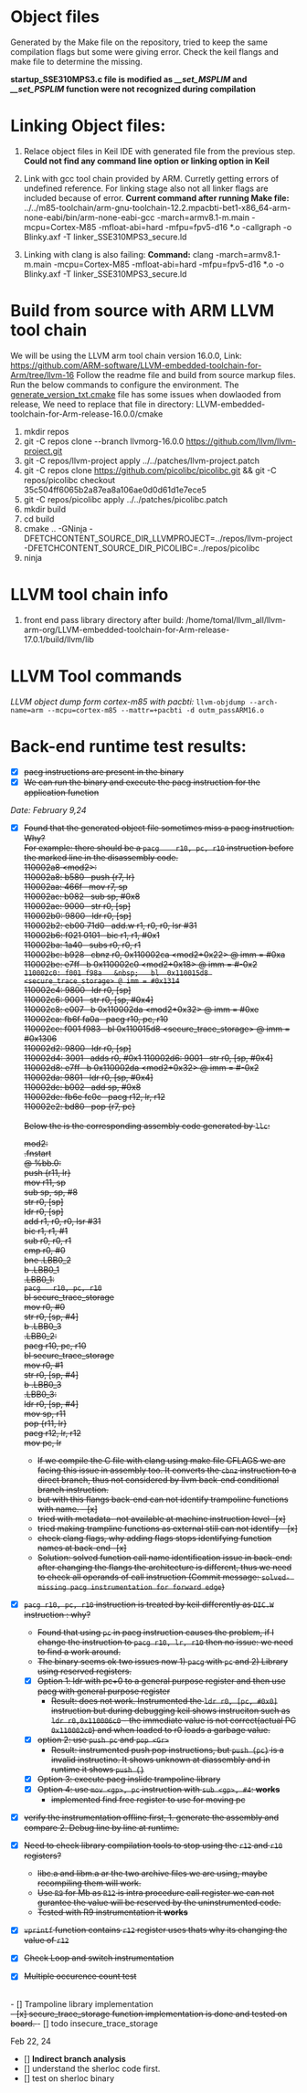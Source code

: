 # Object files
Generated by the Make file on the repository, tried to keep the same compilation flags but some were giving error. Check the keil flangs and make file to determine the missing.

**startup_SSE310MPS3.c file is modified as *__set_MSPLIM* and *__set_PSPLIM* function were not recognized during compilation**



# Linking Object files:
1. Relace object files in Keil IDE with generated file from the previous step. **Could not find any command line option or linking option in Keil**

2. Link with gcc tool chain provided by ARM. Curretly getting errors of undefined reference. For linking stage also not all linker flags are included because of error. **Current command after running Make file:** ../../m85-toolchain/arm-gnu-toolchain-12.2.mpacbti-bet1-x86_64-arm-none-eabi/bin/arm-none-eabi-gcc -march=armv8.1-m.main -mcpu=Cortex-M85 -mfloat-abi=hard -mfpu=fpv5-d16 *.o -callgraph -o Blinky.axf -T linker_SSE310MPS3_secure.ld

3. Linking with clang is also failing: **Command:** clang -march=armv8.1-m.main -mcpu=Cortex-M85 -mfloat-abi=hard -mfpu=fpv5-d16 *.o -o Blinky.axf -T linker_SSE310MPS3_secure.ld 

# Build from source with ARM LLVM tool chain
We will be using the LLVM arm tool chain version 16.0.0, Link: https://github.com/ARM-software/LLVM-embedded-toolchain-for-Arm/tree/llvm-16
Follow the readme file and build from source markup files. Run the below commands to configure the environment.
The [generate_version_txt.cmake](../LLVM_compiler/Environment-config/generate_version_txt.cmake) file has some issues when dowlaoded from release, We need to replace that file in directory: LLVM-embedded-toolchain-for-Arm-release-16.0.0/cmake

1. mkdir repos
2. git -C repos clone --branch llvmorg-16.0.0 https://github.com/llvm/llvm-project.git
3. git -C repos/llvm-project apply ../../patches/llvm-project.patch
4. git -C repos clone https://github.com/picolibc/picolibc.git && git -C repos/picolibc checkout 35c504ff6065b2a87ea8a106ae0d0d61d1e7ece5
5. git -C repos/picolibc apply ../../patches/picolibc.patch
6. mkdir build
7. cd build
8. cmake .. -GNinja -DFETCHCONTENT_SOURCE_DIR_LLVMPROJECT=../repos/llvm-project -DFETCHCONTENT_SOURCE_DIR_PICOLIBC=../repos/picolibc
9. ninja

# LLVM tool chain info
1. front end pass library directory after build: /home/tomal/llvm_all/llvm-arm-org/LLVM-embedded-toolchain-for-Arm-release-17.0.1/build/llvm/lib


# LLVM Tool commands
*LLVM object dump form cortex-m85 with pacbti:* `llvm-objdump --arch-name=arm --mcpu=cortex-m85 --mattr=+pacbti -d outm_passARM16.o`

# Back-end runtime test results:
- [x] <s>pacg instructions are present in the binary </s>
- [x] <s>We can run the binary and execute the pacg instruction for the application function </s>

*Date: February 9,24*

- [x] <s>Found that the generated object file sometimes miss a pacg instruction. Why?<br/>
    For example: there should be a `pacg	r10, pc, r10` instruction before the marked line in the disassembly code. <br/>
    110002a8 \<mod2\>:<br/>
    110002a8: b580    &nbsp;     	push	{r7, lr} <br/>
    110002aa: 466f   &nbsp;      	mov	r7, sp  <br/>
    110002ac: b082    &nbsp;     	sub	sp, #0x8  <br/>
    110002ae: 9000     &nbsp;    	str	r0, [sp]  <br/>
    110002b0: 9800     &nbsp;    	ldr	r0, [sp]  <br/>
    110002b2: eb00 71d0  &nbsp;  	add.w	r1, r0, r0, lsr #31 <br/>
    110002b6: f021 0101  &nbsp;  	bic	r1, r1, #0x1 <br/>
    110002ba: 1a40      &nbsp;   	subs	r0, r0, r1 <br/>
    110002bc: b928     &nbsp;    	cbnz	r0, 0x110002ca <mod2+0x22> @ imm = #0xa <br/>
    110002be: e7ff    &nbsp;     	b	0x110002c0 <mod2+0x18>  @ imm = #-0x2 <br/>
    `110002c0: f001 f98a   &nbsp; 	bl	0x110015d8 <secure_trace_storage> @ imm = #0x1314` <br/>
    110002c4: 9800      &nbsp;   	ldr	r0, [sp] <br/>
    110002c6: 9001     &nbsp;    	str	r0, [sp, #0x4] <br/>
    110002c8: e007     &nbsp;    	b	0x110002da <mod2+0x32>  @ imm = #0xe <br/>
    110002ca: fb6f fa0a  &nbsp;  	pacg	r10, pc, r10 <br/>
    110002ce: f001 f983   &nbsp; 	bl	0x110015d8 <secure_trace_storage> @ imm = #0x1306 <br/>
    110002d2: 9800     &nbsp;    	ldr	r0, [sp] <br/>
    110002d4: 3001     &nbsp;    	adds	r0, #0x1
    110002d6: 9001     &nbsp;    	str	r0, [sp, #0x4] <br/>
    110002d8: e7ff    &nbsp;     	b	0x110002da <mod2+0x32>  @ imm = #-0x2 <br/>
    110002da: 9801    &nbsp;     	ldr	r0, [sp, #0x4] <br/>
    110002dc: b002    &nbsp;     	add	sp, #0x8 <br/>
    110002de: fb6e fc0c  &nbsp;   	pacg	r12, lr, r12 <br/>
    110002e2: bd80     &nbsp;    	pop	{r7, pc} <br/>
     <br/>
    Below the is the corresponding assembly code generated by `llc`:  <br/>
    
     mod2:  <br/>
	.fnstart  <br/>
\@ %bb.0:  <br/>
	push	{r11, lr}  <br/>
	mov	r11, sp  <br/>
	sub	sp, sp, #8  <br/>
	str	r0, [sp]  <br/>
	ldr	r0, [sp]  <br/>
	add	r1, r0, r0, lsr #31  <br/>
	bic	r1, r1, #1  <br/>
	sub	r0, r0, r1  <br/>
	cmp	r0, #0  <br/>
	bne	.LBB0_2  <br/>
	b	.LBB0_1  <br/>
.LBB0_1:  <br/>
	`pacg	r10, pc, r10`  <br/>
	bl	secure_trace_storage  <br/>
	mov	r0, #0  <br/>
	str	r0, [sp, #4]  <br/>
	b	.LBB0_3  <br/>
.LBB0_2:  <br/>
	pacg	r10, pc, r10  <br/>
	bl	secure_trace_storage  <br/>
	mov	r0, #1  <br/>
	str	r0, [sp, #4]  <br/>
	b	.LBB0_3  <br/>
.LBB0_3:  <br/>
	ldr	r0, [sp, #4]  <br/>
	mov	sp, r11  <br/>
	pop	{r11, lr}  <br/>
	pacg	r12, lr, r12  <br/>
	mov	pc, lr <br/>
    * If we compile the C file with clang using make file CFLAGS we are facing this issue in assembly too. It converts the `cbnz` instruction to a direct branch, thus not considered by llvm back-end conditional branch instruction.
    * but with this flangs back-end can not identify trampoline functions with name. - [x]
    * tried with metadata- not available at machine instruction level -[x] 
    * tried making trampline functions as external still can not identify - [x]
    * check clang flags, why adding flags stops identifying function names at back-end -[x]
    * Solution: solved function call name identification issue in back-end: after changing the flangs the architecture is different, thus we need to check all operands of call instruction (Commit message: `solved- missing pacg instrumentation for forward edge`)
- [x] `pacg r10, pc, r10` instruction is treated by keil differently as `DIC.W` instruction : why?
    * Found that using `pc` in pacg instruction causes the problem, if I change the instruction to `pacg r10, lr, r10` then no issue: we need to find a work around.
    * The binary seems ok two issues now 1) `pacg` with `pc` and 2) Library using reserved registers.
    - [x] Option 1: ldr with pc+0 to a general purpose register and then use pacg with general purpose register
        * Result: does not work. Instrumented the `ldr r0, [pc, #0x0]` instruction but during debugging keil shows instruciton such as `ldr r0,0x110006c0` - the immediate value is not correct(actual PC `0x110002c0`) and when loaded to r0 loads a garbage value.
    - [x] option 2: use `push pc` and `pop <Gr>`
        * Result: instrumented push pop instructions, but `push {pc}` is a invalid instructino. It shows unknown at diassembly and in runtime it shows `push {}` 
    - [x] Option 3: execute pacg inslide trampoline library
    - [x] Option 4: use `mov <gp>, pc` instruction with `sub <gp>, #4`: **works**
        * implemented find free register to use for moving pc
- [x] verify the instrumentation offline first, 1. generate the assembly and compare 2. Debug line by line at runtime. 
- [x] Need to check library compilation tools to stop using the `r12` and `r10` registers?
    * libc.a and libm.a ar the two archive files we are using, maybe recompiling them will work.
    * Use `R9` for Mb as `R12` is intra procedure call register we can not gurantee the value will be reserved by the uninstrumented code. 
    * Tested with R9 instrumentation it **works** 
- [x] `vprintf` function contains `r12` register uses thats why its changing the value of `r12`
- [x] Check Loop and switch instrumentation
- [x] Multiple occurence count test </s>
 <br/>
- [] Trampoline library implementation <br/>
<s> - [x] secure_trace_storage function implementation is done and tested on board. </s>
    - [] todo insecure_trace_storage

Feb 22, 24
- [] **Indirect branch analysis**
- [] understand the sherloc code first.
- [] test on sherloc binary

